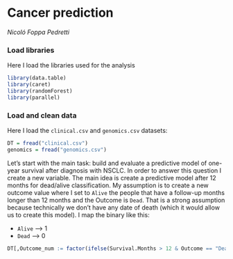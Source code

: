 Cancer prediction
================
*Nicoló Foppa Pedretti*

### Load libraries

Here I load the libraries used for the analysis

``` r
library(data.table)
library(caret)
library(randomForest)
library(parallel)
```

### Load and clean data

Here I load the `clinical.csv` and `genomics.csv` datasets:

``` r
DT = fread("clinical.csv")
genomics = fread("genomics.csv")
```

Let’s start with the main task: build and evaluate a predictive model of
one-year survival after diagnosis with NSCLC. In order to answer this
question I create a new variable. The main idea is create a predictive
model after 12 months for dead/alive classification. My assumption is to
create a new outcome value where I set to `Alive` the people that have a
follow-up months longer than 12 months and the Outcome is `Dead`. That
is a strong assumption because technically we don’t have any date of
death (which it would allow us to create this model). I map the binary
like this:

- `Alive` ⟶ 1
- `Dead` ⟶ 0

``` r
DT[,Outcome_num := factor(ifelse(Survival.Months > 12 & Outcome == "Dead",1,0))]
```
